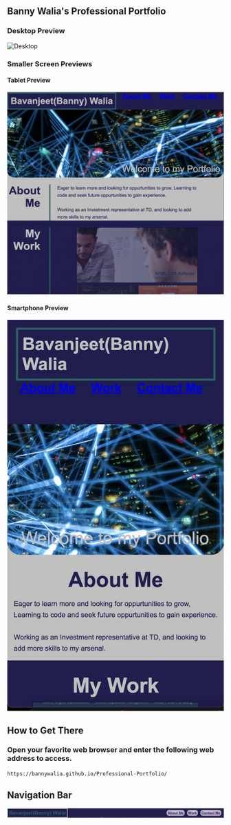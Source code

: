 ## Banny Walia's Professional Portfolio

### Desktop Preview
![Desktop](./Readme%20Pics/Desktop.png "Desktop")

### Smaller Screen Previews

#### Tablet Preview
![Desktop](./Readme%20Pics/Tablet.png "Desktop")

#### Smartphone Preview
![Desktop](./Readme%20Pics/Smartphone.png "Desktop")

## How to Get There

### Open your favorite web browser and enter the following web address to access.

```html
https://bannywalia.github.io/Professional-Portfolio/
```

## Navigation Bar

![Desktop](./Readme%20Pics/Nav.png "Desktop")